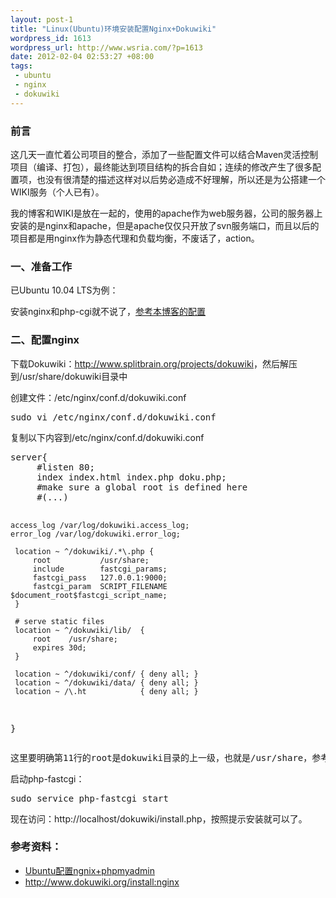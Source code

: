 ```yaml
--- 
layout: post-1
title: "Linux(Ubuntu)环境安装配置Nginx+Dokuwiki"
wordpress_id: 1613
wordpress_url: http://www.wsria.com/?p=1613
date: 2012-02-04 02:53:27 +08:00
tags: 
 - ubuntu
 - nginx
 - dokuwiki
---
```

<h3>前言</h3>
<p>这几天一直忙着公司项目的整合，添加了一些配置文件可以结合Maven灵活控制项目（编译、打包），最终能达到项目结构的拆合自如；连续的修改产生了很多配置项，也没有很清楚的描述这样对以后势必造成不好理解，所以还是为公搭建一个WIKI服务（个人已有）。</p>
<p>我的博客和WIKI是放在一起的，使用的apache作为web服务器，公司的服务器上安装的是nginx和apache，但是apache仅仅只开放了svn服务端口，而且以后的项目都是用nginx作为静态代理和负载均衡，不废话了，action。

<h3>一、准备工作</h3>
<p>已Ubuntu 10.04 LTS为例：</p>
<p>安装nginx和php-cgi就不说了，<a href="#refers">参考本博客的配置</a></p>

<h3>二、配置nginx</h3>
<p>下载Dokuwiki：<a href="http://www.splitbrain.org/projects/dokuwiki" target="_blank">http://www.splitbrain.org/projects/dokuwiki</a>，然后解压到/usr/share/dokuwiki目录中
</p>
<p>创建文件：/etc/nginx/conf.d/dokuwiki.conf</p>
<pre>sudo vi /etc/nginx/conf.d/dokuwiki.conf</pre>
<p>复制以下内容到/etc/nginx/conf.d/dokuwiki.conf</p>
<pre>
server{
	 #listen 80;
	 index index.html index.php doku.php;
	 #make sure a global root is defined here
	 #(...)

	access_log /var/log/dokuwiki.access_log;
	error_log /var/log/dokuwiki.error_log;

	 location ~ ^/dokuwiki/.*\.php {
	 	 root           /usr/share;
		 include        fastcgi_params;
		 fastcgi_pass   127.0.0.1:9000;
		 fastcgi_param  SCRIPT_FILENAME $document_root$fastcgi_script_name;
	 }

	 # serve static files
	 location ~ ^/dokuwiki/lib/  {
		 root	 /usr/share;
		 expires 30d;
	 }

	 location ~ ^/dokuwiki/conf/ { deny all; }
	 location ~ ^/dokuwiki/data/ { deny all; }
	 location ~ /\.ht            { deny all; }
 }
</pre>

<pre>
这里要明确第11行的root是dokuwiki目录的上一级，也就是/usr/share，参考：<a href="http://sudone.com/nginx/nginx_alias.html" target="_blank">Nginx虚拟目录</a>
</pre>

启动php-fastcgi：
<pre>sudo service php-fastcgi start</pre>
现在访问：http://localhost/dokuwiki/install.php，按照提示安装就可以了。

<h3 id="refers">参考资料：</h3>
<ul>
	<li><a href="http://www.wsria.com/archives/1540" target="_blank">Ubuntu配置ngnix+phpmyadmin</a></li>
	<li><a href="http://www.dokuwiki.org/install:nginx" target="_blank">http://www.dokuwiki.org/install:nginx</a></li>
</ul>




